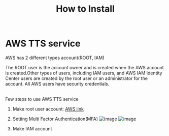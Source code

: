 <h1 align="center"> How to Install </h1> <br>

# AWS TTS service
AWS has 2 different types account(ROOT, IAM)

The ROOT user is the account owner and is created when the AWS account is created.Other types of users, including IAM users, and AWS IAM Identity Center users are created by the root user or an administrator for the account. All AWS users have security credentials.

<br>Few steps to use AWS TTS service</br>

1. Make root user account: [AWS link](https://aws.amazon.com/ko/)

2. Setting Multi Factor Authentication(MFA)
![image](https://github.com/kmw4097/OCR/assets/98750892/5a766081-15d8-4464-9f51-7f14b057f6c2)
![image](https://github.com/kmw4097/OCR/assets/98750892/c9fd5859-9dc6-4900-a584-dc26c5dff476)

3. Make IAM account

